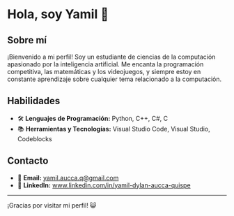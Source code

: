 # Hola, soy Yamil 👋

## Sobre mí
¡Bienvenido a mi perfil! Soy un estudiante de ciencias de la computación apasionado por la inteligencia artificial. Me encanta la programación competitiva, las matemáticas y los videojuegos, y siempre estoy en constante aprendizaje sobre cualquier tema relacionado a la computación.

## Habilidades
- 🛠️ **Lenguajes de Programación:** Python, C++, C#, C
- 📚 **Herramientas y Tecnologías:** Visual Studio Code, Visual Studio, Codeblocks

## Contacto
- 📧 **Email:** yamil.aucca.q@gmail.com
- 💼 **LinkedIn:** www.linkedin.com/in/yamil-dylan-aucca-quispe

---
¡Gracias por visitar mi perfil! 😺
